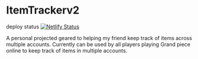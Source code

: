 # ItemTrackerv2
deploy status
[![Netlify Status](https://api.netlify.com/api/v1/badges/62431b1f-cd9c-454e-81f6-e9e11ca7ea6a/deploy-status)](https://app.netlify.com/sites/alexle99-itemtrackerv2/deploys)

A personal projected geared to helping my friend keep track of items across multiple accounts. 
Currently can be used by all players playing Grand piece online to keep track of items in multiple accounts.
